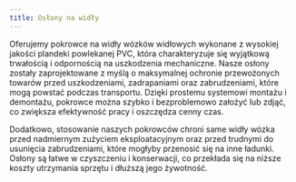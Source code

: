 ```yaml
---
title: Osłony na widły
---
```


Oferujemy pokrowce na widły wózków widłowych wykonane z wysokiej jakości plandeki powlekanej PVC, która charakteryzuje się wyjątkową trwałością i odpornością na uszkodzenia mechaniczne. Nasze osłony zostały zaprojektowane z myślą o maksymalnej ochronie przewożonych towarów przed uszkodzeniami, zadrapaniami oraz zabrudzeniami, które mogą powstać podczas transportu. Dzięki prostemu systemowi montażu i demontażu, pokrowce można szybko i bezproblemowo założyć lub zdjąć, co zwiększa efektywność pracy i oszczędza cenny czas.

Dodatkowo, stosowanie naszych pokrowców chroni same widły wózka przed nadmiernym zużyciem eksploatacyjnym oraz przed trudnymi do usunięcia zabrudzeniami, które mogłyby przenosić się na inne ładunki. Osłony są łatwe w czyszczeniu i konserwacji, co przekłada się na niższe koszty utrzymania sprzętu i dłuższą jego żywotność.